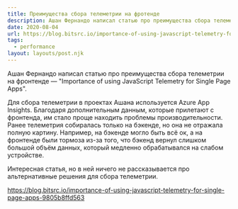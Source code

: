 ```yaml
---
title: Преимущества сбора телеметрии на фротенде
description: Ашан Фернандо написал статью про преимущества сбора телеметрии на фронтенде
date: 2020-08-04
url: https://blog.bitsrc.io/importance-of-using-javascript-telemetry-for-single-page-apps-9805b8ffd563
tags:
  - performance
layout: layouts/post.njk
---
```

Ашан Фернандо написал статью про преимущества сбора телеметрии на фронтенде — "Importance of using JavaScript Telemetry for Single Page Apps".

Для сбора телеметрии в проектах Ашана используется Azure App Insights. Благодаря дополнительным данным, которые прилетают с фронтенда, им стало проще находить проблемы производительности. Ранее телеметрия собиралась только на бэкенде, но она не отражала полную картину. Например, на бэкенде могло быть всё ок, а на фронтенде были тормоза из-за того, что бэкенд вернул слишком большой объём данных, который медленно обрабатывался на слабом устройстве.

Интересная статья, но в ней ничего не рассказывается про альтернативные решения для сбора телеметрии.

https://blog.bitsrc.io/importance-of-using-javascript-telemetry-for-single-page-apps-9805b8ffd563
